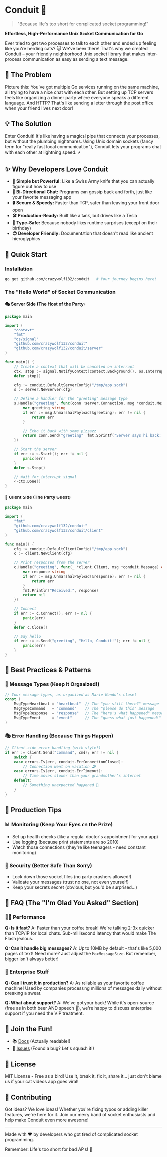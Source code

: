 # Conduit 🚀

> "Because life's too short for complicated socket programming!" 

**Effortless, High-Performance Unix Socket Communication for Go**

Ever tried to get two processes to talk to each other and ended up feeling like you're herding cats? 🐱 We've been there! That's why we created Conduit – your friendly neighborhood Unix socket library that makes inter-process communication as easy as sending a text message. 

## 🤔 The Problem

Picture this: You've got multiple Go services running on the same machine, all trying to have a nice chat with each other. But setting up TCP servers feels like organizing a dinner party where everyone speaks a different language. And HTTP? That's like sending a letter through the post office when your friend lives next door! 

## 💡 The Solution

Enter Conduit! It's like having a magical pipe that connects your processes, but without the plumbing nightmares. Using Unix domain sockets (fancy term for "really fast local communication"), Conduit lets your programs chat with each other at lightning speed. ⚡

## ✨ Why Developers Love Conduit

- **🎯 Simple but Powerful:** Like a Swiss Army knife that you can actually figure out how to use
- **🔄 Bi-Directional Chat:** Programs can gossip back and forth, just like your favorite messaging app
- **🔒 Secure & Speedy:** Faster than TCP, safer than leaving your front door open
- **🛠️ Production-Ready:** Built like a tank, but drives like a Tesla
- **📝 Type-Safe:** Because nobody likes runtime surprises (except on their birthday)
- **😊 Developer Friendly:** Documentation that doesn't read like ancient hieroglyphics

## 🚀 Quick Start

### Installation
```bash
go get github.com/crazywolf132/conduit   # Your journey begins here!
```

### The "Hello World" of Socket Communication

#### 🎭 Server Side (The Host of the Party)
```go
package main

import (
    "context"
    "fmt"
    "os/signal"
    "github.com/crazywolf132/conduit"
    "github.com/crazywolf132/conduit/server"
)

func main() {
    // Create a context that will be canceled on interrupt
    ctx, stop := signal.NotifyContext(context.Background(), os.Interrupt)
    defer stop()

    cfg := conduit.DefaultServerConfig("/tmp/app.sock")
    s := server.NewServer(cfg)

    // Define a handler for the "greeting" message type
    s.Handle("greeting", func(conn *server.Connection, msg *conduit.Message) error {
        var greeting string
        if err := msg.UnmarshalPayload(&greeting); err != nil {
            return err
        }

        // Echo it back with some pizzazz
        return conn.Send("greeting", fmt.Sprintf("Server says hi back: %s", greeting))
    })

    // Start the server
    if err := s.Start(); err != nil {
        panic(err)
    }
    defer s.Stop()

    // Wait for interrupt signal
    <-ctx.Done()
}
```

#### 👋 Client Side (The Party Guest)
```go
package main

import (
    "fmt"
    "github.com/crazywolf132/conduit"
    "github.com/crazywolf132/conduit/client"
)

func main() {
    cfg := conduit.DefaultClientConfig("/tmp/app.sock")
    c := client.NewClient(cfg)

    // Print responses from the server
    c.Handle("greeting", func(_ *client.Client, msg *conduit.Message) error {
        var response string
        if err := msg.UnmarshalPayload(&response); err != nil {
            return err
        }
        fmt.Println("Received:", response)
        return nil
    })

    // Connect
    if err := c.Connect(); err != nil {
        panic(err)
    }
    defer c.Close()

    // Say hello
    if err := c.Send("greeting", "Hello, Conduit!"); err != nil {
        panic(err)
    }
}
```

## 🎨 Best Practices & Patterns

### 🎯 Message Types (Keep it Organized!)
```go
// Your message types, as organized as Marie Kondo's closet
const (
    MsgTypeHeartbeat = "heartbeat"  // The "you still there?" message
    MsgTypeCommand   = "command"    // The "please do this" message
    MsgTypeResponse  = "response"   // The "here's what happened" message
    MsgTypeEvent     = "event"      // The "guess what just happened!" message
)
```

### 🎭 Error Handling (Because Things Happen)
```go
// Client-side error handling (with style!)
if err := client.Send("command", cmd); err != nil {
    switch {
    case errors.Is(err, conduit.ErrConnectionClosed):
        // Connection went on vacation 🏖️
    case errors.Is(err, conduit.ErrTimeout):
        // Time moves slower than your grandmother's internet
    default:
        // Something unexpected happened 🤷
    }
}
```

## 🚦 Production Tips

### 📊 Monitoring (Keep Your Eyes on the Prize)
- Set up health checks (like a regular doctor's appointment for your app)
- Use logging (because print statements are so 2010)
- Watch those connections (they're like teenagers - need constant monitoring)

### 🔐 Security (Better Safe Than Sorry)
- Lock down those socket files (no party crashers allowed!)
- Validate your messages (trust no one, not even yourself)
- Keep your secrets secret (obvious, but you'd be surprised...)

## 🤔 FAQ (The "I'm Glad You Asked" Section)

### 🏃‍♂️ Performance

**Q: Is it fast?**
A: Faster than your coffee break! We're talking 2-3x quicker than TCP/IP for local chats. Sub-millisecond latency that would make The Flash jealous.

**Q: Can it handle big messages?**
A: Up to 10MB by default - that's like 5,000 pages of text! Need more? Just adjust the `MaxMessageSize`. But remember, bigger isn't always better!

### 🏢 Enterprise Stuff

**Q: Can I trust it in production?**
A: As reliable as your favorite coffee machine! Used by companies processing millions of messages daily without breaking a sweat.

**Q: What about support?**
A: We've got your back! While it's open-source (free as in both beer AND speech 🍺), we're happy to discuss enterprise support if you need the VIP treatment.

## 🤝 Join the Fun!

- 📚 [Docs](https://godoc.org/github.com/crazywolf132/conduit) (Actually readable!)
- 🐛 [Issues](https://github.com/crazywolf132/conduit/issues) (Found a bug? Let's squash it!)

## 📜 License

MIT License - Free as a bird! Use it, break it, fix it, share it... just don't blame us if your cat videos app goes viral! 

## 🤝 Contributing

Got ideas? We love ideas! Whether you're fixing typos or adding killer features, we're here for it. Join our merry band of socket enthusiasts and help make Conduit even more awesome! 

---

Made with ❤️ by developers who got tired of complicated socket programming.

Remember: Life's too short for bad APIs! 🌟
